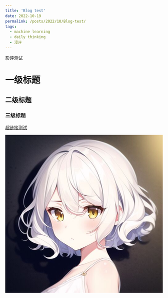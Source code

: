 ```yaml
---
title: 'Blog test'
date: 2022-10-19
permalink: /posts/2022/10/Blog-test/
tags:
  - machine learning
  - daily thinking
  - 漫评
---
```


影评测试

# 一级标题
## 二级标题
### 三级标题

[超链接测试](https://liangyupu.github.io)

![头像图片](../images/profile.jpg)